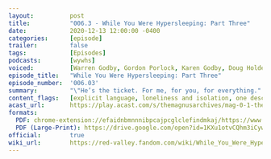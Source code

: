 ```yaml
---
layout:          post
title:           "006.3 - While You Were Hypersleeping: Part Three"
date:            2020-12-13 12:00:00 -0400
categories:      [episode]
trailer:         false
tags:            [Episodes]
podcasts:        [wywhs]
voiced:          [Warren Godby, Gordon Porlock, Karen Godby, Doug Holder, Switchboard 1, Tracy, Switchboard 2, Bio Science, Jenni, Voicemail]
episode_title:   "While You Were Hypersleeping: Part Three"
episode_number:  '006.03'
summary:         "\"He’s the ticket. For me, for you, for everything."
content_flags:   [explicit language, loneliness and isolation, one description of violent assault (not depicted)]
acast_url:       https://play.acast.com/s/themagnusarchives/mag-0-1-the-magnus-archives-seed
formats: 
  PDF: chrome-extension://efaidnbmnnnibpcajpcglclefindmkaj/https://www.redvalleypod.com/uploads/1/3/0/2/130220429/wywh_part_3_-_transcript.pdf
  PDF (Large-Print): https://drive.google.com/open?id=1KXu1otvCQhm3iCywMoCS7nKVz0ZS-yZx
official:        true
wiki_url:        https://red-valley.fandom.com/wiki/While_You_Were_Hypersleeping:_Part_Three
---
```

